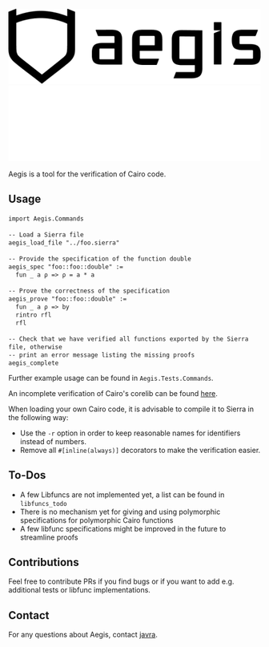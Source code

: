 ![Aegis logo](./images/logo_dark.png#gh-light-mode-only)
![Aegis logo](./images/logo_white.png#gh-dark-mode-only)

Aegis is a tool for the verification of Cairo code.

## Usage

```lean
import Aegis.Commands

-- Load a Sierra file
aegis_load_file "../foo.sierra"

-- Provide the specification of the function double
aegis_spec "foo::foo::double" :=
  fun _ a ρ => ρ = a * a

-- Prove the correctness of the specification
aegis_prove "foo::foo::double" :=
  fun _ a ρ => by
  rintro rfl
  rfl

-- Check that we have verified all functions exported by the Sierra file, otherwise
-- print an error message listing the missing proofs
aegis_complete
```

Further example usage can be found in `Aegis.Tests.Commands`.

An incomplete verification of Cairo's corelib can be found [here](https://github.com/lindy-labs/corelib_verification).

When loading your own Cairo code, it is advisable to compile it to Sierra in the following way:
* Use the `-r` option in order to keep reasonable names for identifiers instead of numbers.
* Remove all `#[inline(always)]` decorators to make the verification easier.

## To-Dos

* A few Libfuncs are not implemented yet, a list can be found in `libfuncs_todo`
* There is no mechanism yet for giving and using polymorphic specifications for polymorphic Cairo functions
* A few libfunc specifications might be improved in the future to streamline proofs

## Contributions

Feel free to contribute PRs if you find bugs or if you want to add e.g. additional tests or libfunc implementations.

## Contact

For any questions about Aegis, contact [javra](mailto:javra@lindylabs.net).

